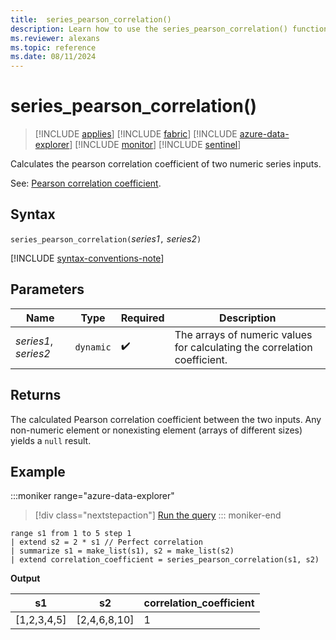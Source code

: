 ```yaml
---
title:  series_pearson_correlation()
description: Learn how to use the series_pearson_correlation() function to calculate the pearson correlation coefficient of two numeric series inputs.
ms.reviewer: alexans
ms.topic: reference
ms.date: 08/11/2024
---
```

# series_pearson_correlation()

> [!INCLUDE [applies](../includes/applies-to-version/applies.md)] [!INCLUDE [fabric](../includes/applies-to-version/fabric.md)] [!INCLUDE [azure-data-explorer](../includes/applies-to-version/azure-data-explorer.md)] [!INCLUDE [monitor](../includes/applies-to-version/monitor.md)] [!INCLUDE [sentinel](../includes/applies-to-version/sentinel.md)]

Calculates the pearson correlation coefficient of two numeric series inputs.

See: [Pearson correlation coefficient](https://en.wikipedia.org/wiki/Pearson_correlation_coefficient).

## Syntax

`series_pearson_correlation(`*series1*`,` *series2*`)`

[!INCLUDE [syntax-conventions-note](../includes/syntax-conventions-note.md)]

## Parameters

| Name | Type | Required | Description |
|--|--|--|--|
| *series1*, *series2* | `dynamic` |  :heavy_check_mark: | The arrays of numeric values for calculating the correlation coefficient.|

## Returns

The calculated Pearson correlation coefficient between the two inputs. Any non-numeric element or nonexisting element (arrays of different sizes) yields a `null` result.

## Example

:::moniker range="azure-data-explorer"
> [!div class="nextstepaction"]
> <a href="https://dataexplorer.azure.com/clusters/help/databases/Samples?query=H4sIAAAAAAAAA03MQQrCMBCF4b2neEsrQknBZe/gDUqILxJskjIzghQPb1tBu5353ye+3Al1iFIzHKziAjVOcIc3+DKWG7RDjw6ntWtbXCmRwRCqCEdvqZal1WfOXtK8aT2yf3AYk9pRXXP+Ertb1/z5nTOEyhhTSCy2DJSSqMNEL7o9f+GirmjzAZfhTjnAAAAA" target="_blank">Run the query</a>
::: moniker-end

```kusto
range s1 from 1 to 5 step 1
| extend s2 = 2 * s1 // Perfect correlation
| summarize s1 = make_list(s1), s2 = make_list(s2)
| extend correlation_coefficient = series_pearson_correlation(s1, s2)
```

**Output**

|s1|s2|correlation_coefficient|
|---|---|---|
|[1,2,3,4,5]|[2,4,6,8,10]|1|
